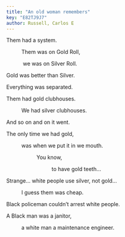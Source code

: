 ```yaml
---
title: "An old woman remembers"
key: "E82TJ9J7"
author: Russell, Carlos E
---
```

<div data-schema-version="8"><p>Them had a system.</p> <p style="padding-left: 40px" data-indent="1">Them was on Gold Roll,</p> <p style="padding-left: 40px" data-indent="1"> &nbsp;we was on Silver Roll.</p> <p>Gold was better than Silver.</p> <p>Everything was separated.</p> <p>Them had gold clubhouses.</p> <p style="padding-left: 40px" data-indent="1">We had silver clubhouses.</p> <p>And so on and on it went.</p> <p>The only time we had gold,</p> <p style="padding-left: 40px" data-indent="1">was when we put it in we mouth.</p> <p style="padding-left: 80px" data-indent="2">You know,</p> <p style="padding-left: 120px" data-indent="3">to have gold teeth…</p> <p>Strange… white people use silver, not gold…</p> <p style="padding-left: 40px" data-indent="1">I guess them was cheap.</p> <p>Black policeman couldn’t arrest white people.</p> <p>A Black man was a janitor,</p> <p style="padding-left: 40px" data-indent="1">a white man a maintenance engineer.</p> </div>